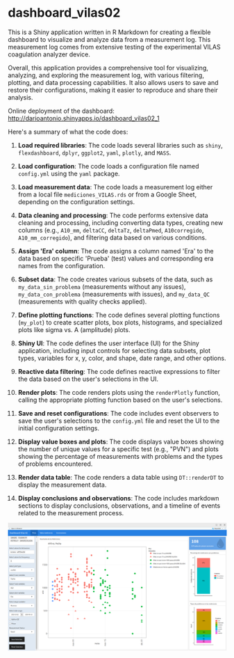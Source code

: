 # dashboard_vilas02

This is a Shiny application written in R Markdown for creating a flexible dashboard to visualize and analyze data from a measurement log. This measurement log comes from extensive testing of the experimental VILAS coagulation analyzer device.

Overall, this application provides a comprehensive tool for visualizing, analyzing, and exploring the measurement log, with various filtering, plotting, and data processing capabilities. It also allows users to save and restore their configurations, making it easier to reproduce and share their analysis.

Online deployment of the dashboard:
http://darioantonio.shinyapps.io/dashboard_vilas02_1


Here's a summary of what the code does:

1. **Load required libraries**: The code loads several libraries such as `shiny`, `flexdashboard`, `dplyr`, `ggplot2`, `yaml`, `plotly`, and `MASS`.

2. **Load configuration**: The code loads a configuration file named `config.yml` using the `yaml` package.

3. **Load measurement data**: The code loads a measurement log either from a local file `mediciones_VILAS.rds` or from a Google Sheet, depending on the configuration settings.

4. **Data cleaning and processing**: The code performs extensive data cleaning and processing, including converting data types, creating new columns (e.g., `A10_mm`, `deltaCC`, `deltaTz`, `deltaPmed`, `A10corregido`, `A10_mm_corregido`), and filtering data based on various conditions.

5. **Assign 'Era' column**: The code assigns a column named 'Era' to the data based on specific 'Prueba' (test) values and corresponding era names from the configuration.

6. **Subset data**: The code creates various subsets of the data, such as `my_data_sin_problema` (measurements without any issues), `my_data_con_problema` (measurements with issues), and `my_data_QC` (measurements with quality checks applied).

7. **Define plotting functions**: The code defines several plotting functions (`my_plot`) to create scatter plots, box plots, histograms, and specialized plots like sigma vs. A (amplitude) plots.

8. **Shiny UI**: The code defines the user interface (UI) for the Shiny application, including input controls for selecting data subsets, plot types, variables for x, y, color, and shape, date range, and other options.

9. **Reactive data filtering**: The code defines reactive expressions to filter the data based on the user's selections in the UI.

10. **Render plots**: The code renders plots using the `renderPlotly` function, calling the appropriate plotting function based on the user's selections.

11. **Save and reset configurations**: The code includes event observers to save the user's selections to the `config.yml` file and reset the UI to the initial configuration settings.

12. **Display value boxes and plots**: The code displays value boxes showing the number of unique values for a specific test (e.g., "PVN") and plots showing the percentage of measurements with problems and the types of problems encountered.

13. **Render data table**: The code renders a data table using `DT::renderDT` to display the measurement data.

14. **Display conclusions and observations**: The code includes markdown sections to display conclusions, observations, and a timeline of events related to the measurement process.

 ![Screenshot example](screenshot.png)

